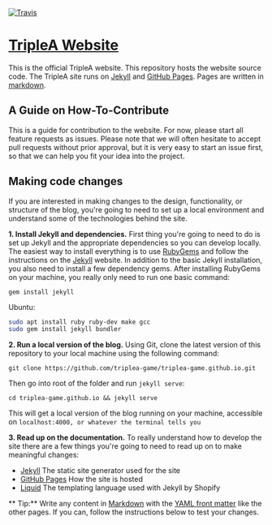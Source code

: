 [![Travis](https://img.shields.io/travis/triplea-game/triplea-game.github.io.svg?style=flat-square)](https://travis-ci.org/triplea-game/triplea-game.github.io)
# [TripleA Website](http://triplea-game.github.io/)

This is the official TripleA website. This repository hosts the website source code. The TripleA site runs on [Jekyll](http://jekyllrb.com/) and [GitHub Pages](https://pages.github.com/). Pages are written in [markdown](https://github.com/adam-p/markdown-here/wiki/Markdown-Cheatsheet).


## A Guide on How-To-Contribute

This is a guide for contribution to the website. For now, please start all feature requests as issues. Please note that we will often hesitate to accept pull requests without prior approval, but it is very easy to start an issue first, so that we can help you fit your idea into the project.



## Making code changes

If you are interested in making changes to the design, functionality, or structure of the blog, you're going to need to set up a local environment and understand some of the technologies behind the site.

**1. Install Jekyll and dependencies.** First thing you're going to need to do is set up Jekyll and the appropriate dependencies so you can develop locally. The easiest way to install everything is to use [RubyGems](https://rubygems.org/pages/download) and follow the instructions on the [Jekyll](http://jekyllrb.com/docs/installation/) website. In addition to the basic Jekyll installation, you also need to install a few dependency gems. After installing RubyGems on your machine, you really only need to run one basic command:

`gem install jekyll`


Ubuntu:
```bash
sudo apt install ruby ruby-dev make gcc
sudo gem install jekyll bundler
```

**2. Run a local version of the blog.** Using Git, clone the latest version of this repository to your local machine using the following command:

`git clone https://github.com/triplea-game/triplea-game.github.io.git`

Then go into root of the folder and run `jekyll serve`:

`cd triplea-game.github.io && jekyll serve`

This will get a local version of the blog running on your machine, accessible on `localhost:4000, or whatever the terminal tells you`

**3. Read up on the documentation.** To really understand how to develop the site there are a few things you're going to need to read up on to make meaningful changes:

- [Jekyll](http://jekyllrb.com/docs/home/) The static site generator used for the site
- [GitHub Pages](https://help.github.com/articles/using-jekyll-with-pages/) How the site is hosted
- [Liquid](https://help.shopify.com/themes/liquid/basics) The templating language used with Jekyll by Shopify


** Tip:** Write any content in [Markdown](https://daringfireball.net/projects/markdown/) with the [YAML front matter](http://jekyllrb.com/docs/frontmatter/) like the other pages. If you can, follow the instructions below to test your changes.
